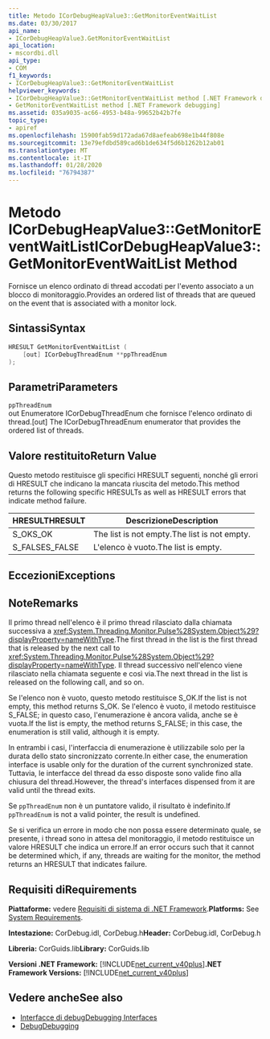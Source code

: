 ```yaml
---
title: Metodo ICorDebugHeapValue3::GetMonitorEventWaitList
ms.date: 03/30/2017
api_name:
- ICorDebugHeapValue3.GetMonitorEventWaitList
api_location:
- mscordbi.dll
api_type:
- COM
f1_keywords:
- ICorDebugHeapValue3::GetMonitorEventWaitList
helpviewer_keywords:
- ICorDebugHeapValue3::GetMonitorEventWaitList method [.NET Framework debugging]
- GetMonitorEventWaitList method [.NET Framework debugging]
ms.assetid: 035a9035-ac66-4953-b48a-99652b42b7fe
topic_type:
- apiref
ms.openlocfilehash: 15900fab59d172ada67d8aefeab698e1b44f808e
ms.sourcegitcommit: 13e79efdbd589cad6b1de634f5d6b1262b12ab01
ms.translationtype: MT
ms.contentlocale: it-IT
ms.lasthandoff: 01/28/2020
ms.locfileid: "76794387"
---
```

# <a name="icordebugheapvalue3getmonitoreventwaitlist-method"></a><span data-ttu-id="fd5e4-102">Metodo ICorDebugHeapValue3::GetMonitorEventWaitList</span><span class="sxs-lookup"><span data-stu-id="fd5e4-102">ICorDebugHeapValue3::GetMonitorEventWaitList Method</span></span>
<span data-ttu-id="fd5e4-103">Fornisce un elenco ordinato di thread accodati per l'evento associato a un blocco di monitoraggio.</span><span class="sxs-lookup"><span data-stu-id="fd5e4-103">Provides an ordered list of threads that are queued on the event that is associated with a monitor lock.</span></span>  
  
## <a name="syntax"></a><span data-ttu-id="fd5e4-104">Sintassi</span><span class="sxs-lookup"><span data-stu-id="fd5e4-104">Syntax</span></span>  
  
```cpp  
HRESULT GetMonitorEventWaitList (  
    [out] ICorDebugThreadEnum **ppThreadEnum  
);  
```  
  
## <a name="parameters"></a><span data-ttu-id="fd5e4-105">Parametri</span><span class="sxs-lookup"><span data-stu-id="fd5e4-105">Parameters</span></span>  
 `ppThreadEnum`  
 <span data-ttu-id="fd5e4-106">out Enumeratore ICorDebugThreadEnum che fornisce l'elenco ordinato di thread.</span><span class="sxs-lookup"><span data-stu-id="fd5e4-106">[out] The ICorDebugThreadEnum enumerator that provides the ordered list of threads.</span></span>  
  
## <a name="return-value"></a><span data-ttu-id="fd5e4-107">Valore restituito</span><span class="sxs-lookup"><span data-stu-id="fd5e4-107">Return Value</span></span>  
 <span data-ttu-id="fd5e4-108">Questo metodo restituisce gli specifici HRESULT seguenti, nonché gli errori di HRESULT che indicano la mancata riuscita del metodo.</span><span class="sxs-lookup"><span data-stu-id="fd5e4-108">This method returns the following specific HRESULTs as well as HRESULT errors that indicate method failure.</span></span>  
  
|<span data-ttu-id="fd5e4-109">HRESULT</span><span class="sxs-lookup"><span data-stu-id="fd5e4-109">HRESULT</span></span>|<span data-ttu-id="fd5e4-110">Descrizione</span><span class="sxs-lookup"><span data-stu-id="fd5e4-110">Description</span></span>|  
|-------------|-----------------|  
|<span data-ttu-id="fd5e4-111">S_OK</span><span class="sxs-lookup"><span data-stu-id="fd5e4-111">S_OK</span></span>|<span data-ttu-id="fd5e4-112">The list is not empty.</span><span class="sxs-lookup"><span data-stu-id="fd5e4-112">The list is not empty.</span></span>|  
|<span data-ttu-id="fd5e4-113">S_FALSE</span><span class="sxs-lookup"><span data-stu-id="fd5e4-113">S_FALSE</span></span>|<span data-ttu-id="fd5e4-114">L'elenco è vuoto.</span><span class="sxs-lookup"><span data-stu-id="fd5e4-114">The list is empty.</span></span>|  
  
## <a name="exceptions"></a><span data-ttu-id="fd5e4-115">Eccezioni</span><span class="sxs-lookup"><span data-stu-id="fd5e4-115">Exceptions</span></span>  
  
## <a name="remarks"></a><span data-ttu-id="fd5e4-116">Note</span><span class="sxs-lookup"><span data-stu-id="fd5e4-116">Remarks</span></span>  
 <span data-ttu-id="fd5e4-117">Il primo thread nell'elenco è il primo thread rilasciato dalla chiamata successiva a <xref:System.Threading.Monitor.Pulse%28System.Object%29?displayProperty=nameWithType>.</span><span class="sxs-lookup"><span data-stu-id="fd5e4-117">The first thread in the list is the first thread that is released by the next call to <xref:System.Threading.Monitor.Pulse%28System.Object%29?displayProperty=nameWithType>.</span></span> <span data-ttu-id="fd5e4-118">Il thread successivo nell'elenco viene rilasciato nella chiamata seguente e così via.</span><span class="sxs-lookup"><span data-stu-id="fd5e4-118">The next thread in the list is released on the following call, and so on.</span></span>  
  
 <span data-ttu-id="fd5e4-119">Se l'elenco non è vuoto, questo metodo restituisce S_OK.</span><span class="sxs-lookup"><span data-stu-id="fd5e4-119">If the list is not empty, this method returns S_OK.</span></span> <span data-ttu-id="fd5e4-120">Se l'elenco è vuoto, il metodo restituisce S_FALSE; in questo caso, l'enumerazione è ancora valida, anche se è vuota.</span><span class="sxs-lookup"><span data-stu-id="fd5e4-120">If the list is empty, the method returns S_FALSE; in this case, the enumeration is still valid, although it is empty.</span></span>  
  
 <span data-ttu-id="fd5e4-121">In entrambi i casi, l'interfaccia di enumerazione è utilizzabile solo per la durata dello stato sincronizzato corrente.</span><span class="sxs-lookup"><span data-stu-id="fd5e4-121">In either case, the enumeration interface is usable only for the duration of the current synchronized state.</span></span> <span data-ttu-id="fd5e4-122">Tuttavia, le interfacce del thread da esso disposte sono valide fino alla chiusura del thread.</span><span class="sxs-lookup"><span data-stu-id="fd5e4-122">However, the thread's interfaces dispensed from it are valid until the thread exits.</span></span>  
  
 <span data-ttu-id="fd5e4-123">Se `ppThreadEnum` non è un puntatore valido, il risultato è indefinito.</span><span class="sxs-lookup"><span data-stu-id="fd5e4-123">If `ppThreadEnum` is not a valid pointer, the result is undefined.</span></span>  
  
 <span data-ttu-id="fd5e4-124">Se si verifica un errore in modo che non possa essere determinato quale, se presente, i thread sono in attesa del monitoraggio, il metodo restituisce un valore HRESULT che indica un errore.</span><span class="sxs-lookup"><span data-stu-id="fd5e4-124">If an error occurs such that it cannot be determined which, if any, threads are waiting for the monitor, the method returns an HRESULT that indicates failure.</span></span>  
  
## <a name="requirements"></a><span data-ttu-id="fd5e4-125">Requisiti di</span><span class="sxs-lookup"><span data-stu-id="fd5e4-125">Requirements</span></span>  
 <span data-ttu-id="fd5e4-126">**Piattaforme:** vedere [Requisiti di sistema di .NET Framework](../../../../docs/framework/get-started/system-requirements.md).</span><span class="sxs-lookup"><span data-stu-id="fd5e4-126">**Platforms:** See [System Requirements](../../../../docs/framework/get-started/system-requirements.md).</span></span>  
  
 <span data-ttu-id="fd5e4-127">**Intestazione:** CorDebug.idl, CorDebug.h</span><span class="sxs-lookup"><span data-stu-id="fd5e4-127">**Header:** CorDebug.idl, CorDebug.h</span></span>  
  
 <span data-ttu-id="fd5e4-128">**Libreria:** CorGuids.lib</span><span class="sxs-lookup"><span data-stu-id="fd5e4-128">**Library:** CorGuids.lib</span></span>  
  
 <span data-ttu-id="fd5e4-129">**Versioni .NET Framework:** [!INCLUDE[net_current_v40plus](../../../../includes/net-current-v40plus-md.md)]</span><span class="sxs-lookup"><span data-stu-id="fd5e4-129">**.NET Framework Versions:** [!INCLUDE[net_current_v40plus](../../../../includes/net-current-v40plus-md.md)]</span></span>  
  
## <a name="see-also"></a><span data-ttu-id="fd5e4-130">Vedere anche</span><span class="sxs-lookup"><span data-stu-id="fd5e4-130">See also</span></span>

- [<span data-ttu-id="fd5e4-131">Interfacce di debug</span><span class="sxs-lookup"><span data-stu-id="fd5e4-131">Debugging Interfaces</span></span>](debugging-interfaces.md)
- [<span data-ttu-id="fd5e4-132">Debug</span><span class="sxs-lookup"><span data-stu-id="fd5e4-132">Debugging</span></span>](index.md)
